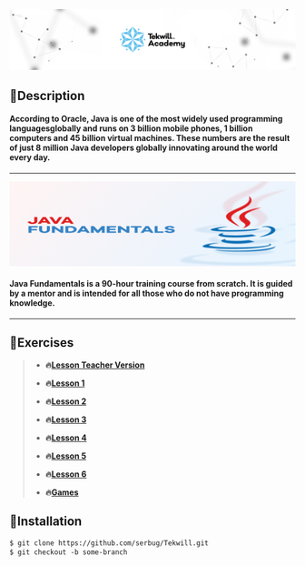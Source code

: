 
 **[![](img/cover.jpg)](https://tekwill.md/tekwill-academy/)**


## 📌Description 

#### According to Oracle, Java is one of the most widely used programming languages ​​globally and runs on 3 billion mobile phones, 1 billion computers and 45 billion virtual machines. These numbers are the result of just 8 million Java developers globally innovating around the world every day.

_________________________________________________________________________________________________
![Java Fundamentals](img/java.jpg)

#### Java Fundamentals is a 90-hour training course from scratch. It is guided by a mentor and is intended for all those who do not have programming knowledge.
_________________________________________________________________________________________________

## 📌Exercises
>
>- **🔥[Lesson Teacher Version](https://github.com/UmanetAlexandru/Tekwill2022)**
>
>- **🔥[Lesson 1](Lesson_1)**
>
>- **🔥[Lesson 2](Lesson_2)**
>
>- **🔥[Lesson 3](Lesson_3)**
> 
>- **🔥[Lesson 4](Lesson_4)**
>
>- **🔥[Lesson 5](Lesson_5)**
>
>- **🔥[Lesson 6](Lesson_6)**
> 
>- **🔥[Games](Games)**
> 

## 📌Installation

````
$ git clone https://github.com/serbug/Tekwill.git
$ git checkout -b some-branch
````

